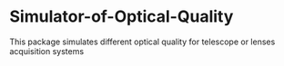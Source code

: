# Simulator-of-Optical-Quality
This package simulates different optical quality for telescope or lenses acquisition systems
